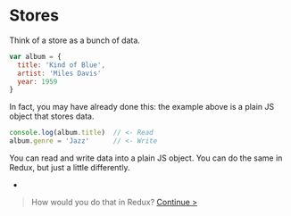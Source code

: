 # Stores

Think of a store as a bunch of data.

```js
var album = {
  title: 'Kind of Blue',
  artist: 'Miles Davis'
  year: 1959
}
```

In fact, you may have already done this: the example above is a plain JS object that stores data.

```js
console.log(album.title)  // <- Read
album.genre = 'Jazz'      // <- Write
```

You can read and write data into a plain JS object. You can do the same in Redux, but just a little differently.

-

> How would you do that in Redux? [Continue >](our-first-store.md)
